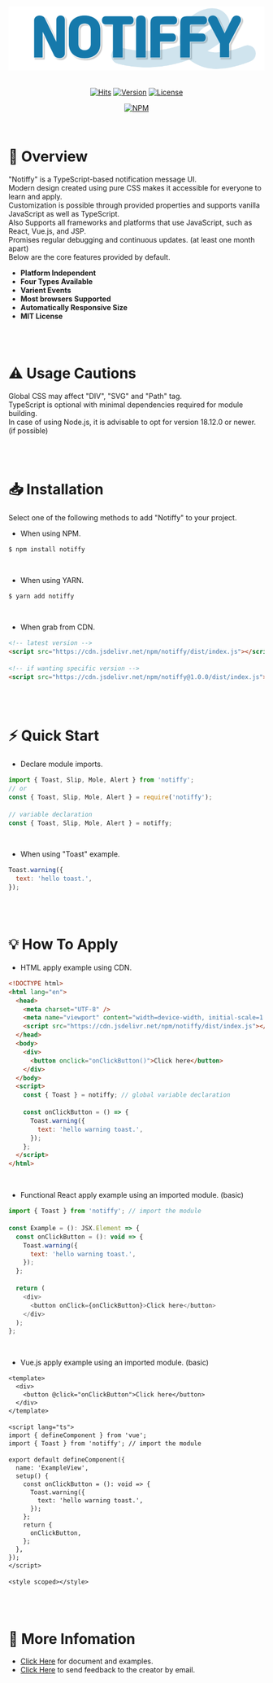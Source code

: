 <div align="center">

<br/>

<img src="logo.png" width="560px" />

<br />
<br />

[![Hits](https://hits.seeyoufarm.com/api/count/incr/badge.svg?url=https%3A%2F%2Fgithub.com%2Fdevcheeze%2Fnotiffy&count_bg=%231679AB&title_bg=%23555555&icon=github.svg&icon_color=%23FFFFFF&title=Hits&edge_flat=false)](https://github.com/devcheeze/notiffy) [![Version](https://img.shields.io/npm/v/notiffy.svg?style=flat&label=Version)]() [![License](https://img.shields.io/badge/license-MIT-green.svg?style=flat&label=License)]()

[![NPM](https://nodei.co/npm/notiffy.png?compact=true)](https://nodei.co/npm/notiffy/)

</div>

<br />

# 👋 Overview

"Notiffy" is a TypeScript-based notification message UI.
<br />
Modern design created using pure CSS makes it accessible for everyone to learn and apply.
<br />
Customization is possible through provided properties and supports vanilla JavaScript as well as TypeScript.
<br/>
Also Supports all frameworks and platforms that use JavaScript, such as React, Vue.js, and JSP.
<br />
Promises regular debugging and continuous updates. (at least one month apart)
<br />
Below are the core features provided by default.
<br />

- <b>Platform Independent</b>
- <b>Four Types Available</b>
- <b>Varient Events</b>
- <b>Most browsers Supported</b>
- <b>Automatically Responsive Size</b>
- <b>MIT License</b>

<br />
<br />

# ⚠️ Usage Cautions

Global CSS may affect "DIV", "SVG" and "Path" tag.
<br />
TypeScript is optional with minimal dependencies required for module building.
<br />
In case of using Node.js, it is advisable to opt for version 18.12.0 or newer. (if possible)

<br />
<br />

# 📥 Installation

Select one of the following methods to add "Notiffy" to your project.
<br />

- When using NPM.
  <br />

```shell
$ npm install notiffy
```

<br />

- When using YARN.
  <br />

```shell
$ yarn add notiffy
```

<br />

- When grab from CDN.
  <br />

```html
<!-- latest version -->
<script src="https://cdn.jsdelivr.net/npm/notiffy/dist/index.js"></script>

<!-- if wanting specific version -->
<script src="https://cdn.jsdelivr.net/npm/notiffy@1.0.0/dist/index.js"></script>
```

<br />
<br />

# ⚡ Quick Start

- Declare module imports.
  <br />

```javascript
import { Toast, Slip, Mole, Alert } from 'notiffy';
// or
const { Toast, Slip, Mole, Alert } = require('notiffy');

// variable declaration
const { Toast, Slip, Mole, Alert } = notiffy;
```

<br />

- When using "Toast" example.
  <br />

```javascript
Toast.warning({
  text: 'hello toast.',
});
```

<br />
<br />

# 💡 How To Apply

- HTML apply example using CDN.

```html
<!DOCTYPE html>
<html lang="en">
  <head>
    <meta charset="UTF-8" />
    <meta name="viewport" content="width=device-width, initial-scale=1.0" />
    <script src="https://cdn.jsdelivr.net/npm/notiffy/dist/index.js"></script>
  </head>
  <body>
    <div>
      <button onclick="onClickButton()">Click here</button>
    </div>
  </body>
  <script>
    const { Toast } = notiffy; // global variable declaration

    const onClickButton = () => {
      Toast.warning({
        text: 'hello warning toast.',
      });
    };
  </script>
</html>
```

<br />

- Functional React apply example using an imported module. (basic)

```javascript
import { Toast } from 'notiffy'; // import the module

const Example = (): JSX.Element => {
  const onClickButton = (): void => {
    Toast.warning({
      text: 'hello warning toast.',
    });
  };

  return (
    <div>
      <button onClick={onClickButton}>Click here</button>
    </div>
  );
};
```

<br />

- Vue.js apply example using an imported module. (basic)

```vue
<template>
  <div>
    <button @click="onClickButton">Click here</button>
  </div>
</template>

<script lang="ts">
import { defineComponent } from 'vue';
import { Toast } from 'notiffy'; // import the module

export default defineComponent({
  name: 'ExampleView',
  setup() {
    const onClickButton = (): void => {
      Toast.warning({
        text: 'hello warning toast.',
      });
    };
    return {
      onClickButton,
    };
  },
});
</script>

<style scoped></style>
```

<br />
<br />

# 🔗 More Infomation

- [Click Here](https://devcheeze.github.io/notiffy/) for document and examples.
- [Click Here](mailto:devcheeze@icloud.com) to send feedback to the creator by email.
